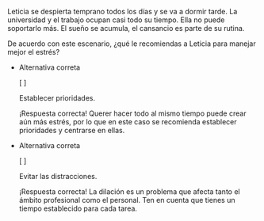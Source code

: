 Leticia se despierta temprano todos los días y se va a dormir tarde. La universidad y el trabajo ocupan casi todo su tiempo. Ella no puede soportarlo más. El sueño se acumula, el cansancio es parte de su rutina.

De acuerdo con este escenario, ¿qué le recomiendas a Leticia para manejar mejor el estrés?

- Alternativa correta
    
    [ ] 
    
    Establecer prioridades.
    
    ¡Respuesta correcta! Querer hacer todo al mismo tiempo puede crear aún más estrés, por lo que en este caso se recomienda establecer prioridades y centrarse en ellas.

    
- Alternativa correta
    
    [ ] 
    
    Evitar las distracciones.
    
    ¡Respuesta correcta! La dilación es un problema que afecta tanto el ámbito profesional como el personal. Ten en cuenta que tienes un tiempo establecido para cada tarea.